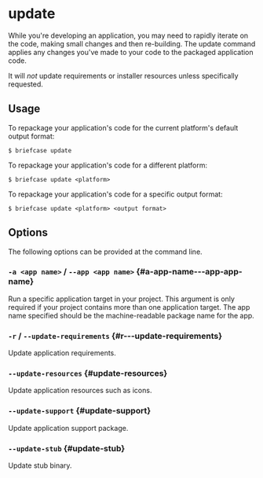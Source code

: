# update

While you're developing an application, you may need to rapidly iterate
on the code, making small changes and then re-building. The update
command applies any changes you've made to your code to the packaged
application code.

It will *not* update requirements or installer resources unless
specifically requested.

## Usage

To repackage your application's code for the current platform's default
output format:

```console
$ briefcase update
```

To repackage your application's code for a different platform:

```console
$ briefcase update <platform>
```

To repackage your application's code for a specific output format:

```console
$ briefcase update <platform> <output format>
```

## Options

The following options can be provided at the command line.

### `-a <app name>` / `--app <app name>` {#a-app-name---app-app-name}

Run a specific application target in your project. This argument is only
required if your project contains more than one application target. The
app name specified should be the machine-readable package name for the
app.

### `-r` / `--update-requirements` {#r---update-requirements}

Update application requirements.

### `--update-resources` {#update-resources}

Update application resources such as icons.

### `--update-support` {#update-support}

Update application support package.

### `--update-stub` {#update-stub}

Update stub binary.

